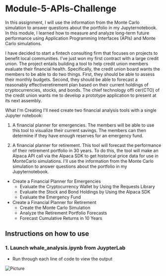 # Module-5-APIs-Challenge

In this assignment, I will use the information from the Monte Carlo simulation to answer questions about the portfolio in my Jupyternotebook.
In this module, I learned how to measure and analyze long-term future performance using Application Programming Interfaces (APIs) and Monte Carlo simulations.

I have decided to start a fintech consulting firm that focuses on projects to benefit local communities. I've just won my first contract with a large credit union. The project entails building a tool to help credit union members evaluate their financial health. Specifically, the credit union board wants the members to be able to do two things. First, they should be able to assess their monthly budgets. Second, they should be able to forecast a reasonably effectiveretirement plan based on their current holdings of cryptocurrencies, stocks, and bonds. The chief technology offi cer(CTO) of the credit union wants me to develop a prototype application to present at its next assembly.

What I'm Creating
I'll need create two financial analysis tools with a single Jupyter notebook:
1. A financial planner for emergencies. The members will be able to use this tool to visualize their current savings. The members can then determine if they have enough reserves for an emergency fund.
  
2. A financial planner for retirement. This tool will forecast the performance of their retirement portfolio in 30 years. To do this, the tool will make an Alpaca API call via the Alpaca SDK to get historical price data for use in MonteCarlo simulations. I'll use the information from the Monte Carlo simulation to answer questions about the portfolio in my Jupyternotebook.

* Create a Financial Planner for Emergencies
  * Evaluate the Cryptocurrency Wallet by Using the Requests Library
  * Evaluate the Stock and Bond Holdings by Using the Alpaca SDK
  * Evaluate the Emergency Fund
* Create a Financial Planner for Retirement
  * Create the Monte Carlo Simulation
  * Analyze the Retirement Portfolio Forecasts
  * Forecast Cumulative Returns in 10 Years

## Instructions on how to use 

### 1. Launch whale_analysis.ipynb from JuypterLab
* Run through each line of code to view the output


 
![Picture](https://www.columbia.edu/content/themes/custom/columbia/assets/img/cu-header.svg)



